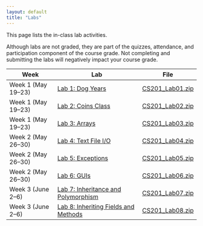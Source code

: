 ```yaml
---
layout: default
title: "Labs"
---
```


This page lists the in-class lab activities.

Although labs are not graded, they are part of the quizzes, attendance,
and participation component of the course grade.  Not completing
and submitting the labs will negatively impact your course grade.

Week | Lab | File
---- | --- | ----
Week 1 (May 19&ndash;23) | [Lab 1: Dog Years](lab01.html) | [CS201\_Lab01.zip](CS201_Lab01.zip)
Week 1 (May 19&ndash;23) | [Lab 2: Coins Class](lab02.html) | [CS201\_Lab02.zip](CS201_Lab02.zip)
Week 1 (May 19&ndash;23) | [Lab 3: Arrays](lab03.html) | [CS201\_Lab03.zip](CS201_Lab03.zip)
Week 2 (May 26&ndash;30) | [Lab 4: Text File I/O](lab04.html) | [CS201\_Lab04.zip](CS201_Lab04.zip)
Week 2 (May 26&ndash;30) | [Lab 5: Exceptions](lab05.html) | [CS201\_Lab05.zip](CS201_Lab05.zip)
Week 2 (May 26&ndash;30) | [Lab 6: GUIs](lab06.html) | [CS201\_Lab06.zip](CS201_Lab06.zip)
Week 3 (June 2&ndash;6) | [Lab 7: Inheritance and Polymorphism](lab07.html) | [CS201\_Lab07.zip](CS201_Lab07.zip)
Week 3 (June 2&ndash;6) | [Lab 8: Inheriting Fields and Methods](lab08.html) | [CS201\_Lab08.zip](CS201_Lab08.zip)

<!--
> <table>
> <col width="13%" />
> <col width="50%" />
> <col width="35%" />
> <thead>
> <tr class="header">
> <th align="left">Date</th>
> <th align="left">Lab</th>
> <th align="left">File</th>
> </tr>
> </thead>
> <tbody>
> <tr class="odd">
> <td align="left">Aug 28</td>
> <td align="left"><a href="lab01.html">Lab 1: Dog Years</a></td>
> <td align="left"><a href="CS201_Lab01.zip">CS201_Lab01.zip</a></td>
> </tr>
> <tr class="even">
> <td align="left">Aug 30</td>
> <td align="left"><a href="lab02.html">Lab 2: Coins class</a></td>
> <td align="left"><a href="CS201_Lab02.zip">CS201_Lab02.zip</a></td>
> </tr>
> <tr class="odd">
> <td align="left">Sep 4</td>
> <td align="left"><a href="lab03.html">Lab 3: Arrays</a></td>
> <td align="left"><a href="CS201_Lab03.zip">CS201_Lab03.zip</a></td>
> </tr>
> <tr class="even">
> <td align="left">Sep 6</td>
> <td align="left"><a href="lab04.html">Lab 4: Text File I/O</a></td>
> <td align="left"><a href="CS201_Lab04.zip">CS201_Lab04.zip</a></td>
> </tr>
> <tr class="odd">
> <td align="left">Sep 11</td>
> <td align="left"><a href="lab05.html">Lab 5: Exceptions</a></td>
> <td align="left"><a href="CS201_Lab05.zip">CS201_Lab05.zip</a></td>
> </tr>
> <tr class="even">
> <td align="left">Sep 13</td>
> <td align="left"><a href="lab06.html">Lab 6: Tic Tac Toe GUI</a></td>
> <td align="left"><a href="CS201_Lab06.zip">CS201_Lab06.zip</a></td>
> </tr>
> <tr class="odd">
> <td align="left">Sep 18</td>
> <td align="left"><a href="lab07.html">Lab 7: Inheritance and Polymorphism</a></td>
> <td align="left"><a href="CS201_Lab07.zip">CS201_Lab07.zip</a></td>
> </tr>
> <tr class="even">
> <td align="left">Sep 20</td>
> <td align="left"><a href="lab08.html">Lab 8: Inheriting Fields and Methods</a></td>
> <td align="left"><a href="CS201_Lab08.zip">CS201_Lab08.zip</a></td>
> </tr>
> <tr class="odd">
> <td align="left">Sep 25</td>
> <td align="left"><a href="lab09.html">Lab 9: Comparable, Sorting</a></td>
> <td align="left"><a href="CS201_Lab09.zip">CS201_Lab09.zip</a></td>
> </tr>
> <tr class="even">
> <td align="left">Sep 27</td>
> <td align="left"><a href="lab10.html">Lab 10: Using Generic Containers and Algorithms</a></td>
> <td align="left"><a href="CS201_Lab10.zip">CS201_Lab10.zip</a></td>
> </tr>
> <tr class="odd">
> <td align="left">Oct 4</td>
> <td align="left"><a href="lab11.html">Lab 11: Functors</a></td>
> <td align="left"><a href="CS201_Lab11.zip">CS201_Lab11.zip</a></td>
> </tr>
> <tr class="even">
> <td align="left">Oct 9</td>
> <td align="left"><a href="lab12.html">Lab 12: Benchmarking ArrayList</a></td>
> <td align="left"><a href="CS201_Lab12.zip">CS201_Lab12.zip</a></td>
> </tr>
> <tr class="odd">
> <td align="left">Oct 16</td>
> <td align="left"><a href="lab13.html">Lab 13: Iterators, Interleaving, and Merging</a></td>
> <td align="left"><a href="CS201_Lab13.zip">CS201_Lab13.zip</a></td>
> </tr>
> <tr class="even">
> <td align="left">Oct 18</td>
> <td align="left"><a href="lab14.html">Lab 14: Generic Algorithms</a></td>
> <td align="left"><a href="CS201_Lab14.zip">CS201_Lab14.zip</a></td>
> </tr>
> <tr class="odd">
> <td align="left">Oct 23</td>
> <td align="left"><a href="lab15.html">Lab 15: List Reversal</a></td>
> <td align="left"><a href="CS201_Lab15.zip">CS201_Lab15.zip</a></td>
> </tr>
> <tr class="even">
> <td align="left">Oct 25</td>
> <td align="left"><a href="lab16.html">Lab 16: Parallel Estimation of π</a></td>
> <td align="left"><a href="CS201_Lab16.zip">CS201_Lab16.zip</a></td>
> </tr>
> <tr class="odd">
> <td align="left">Oct 30</td>
> <td align="left"><a href="lab17.html">Lab 17: Palindromes</a></td>
> <td align="left"><a href="CS201_Lab17.zip">CS201_Lab17.zip</a></td>
> </tr>
> <tr class="even">
> <td align="left">Nov 6</td>
> <td align="left"><a href="lab18.html">Lab 18: Word Count</a></td>
> <td align="left"><a href="CS201_Lab18.zip">CS201_Lab18.zip</a></td>
> </tr>
> <tr class="odd">
> <td align="left">Nov 8</td>
> <td align="left"><a href="lab19.html">Lab 19: Recursion</a></td>
> <td align="left"><a href="CS201_Lab19.zip">CS201_Lab19.zip</a></td>
> </tr>
> <tr class="even">
> <td align="left">Nov 13</td>
> <td align="left"><a href="lab20.html">Lab 20: Advanced Recursion</a></td>
> <td align="left"><a href="CS201_Lab20.zip">CS201_Lab20.zip</a></td>
> </tr>
> <tr class="odd">
> <td align="left">Nov 15</td>
> <td align="left"><a href="lab21.html">Lab 21: Proof By Induction</a></td>
> <td align="left">n/a</td>
> </tr>
> <tr class="even">
> <td align="left">Nov 20</td>
> <td align="left"><a href="lab22.html">Lab 22: Binomial Coefficient</a></td>
> <td align="left"><a href="CS201_Lab22.zip">CS201_Lab22.zip</a></td>
> </tr>
> <tr class="odd">
> <td align="left">Dec 4</td>
> <td align="left"><a href="lab23.html">Lab 23: Shell Sort</a></td>
> <td align="left"><a href="CS201_Lab23.zip">CS201_Lab23.zip</a></td>
> </tr>
> </tbody>
> </table>
>
-->
